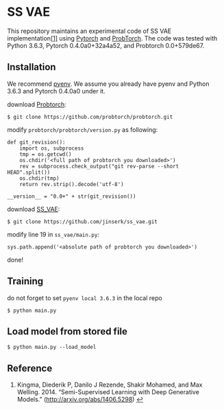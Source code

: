 # SS VAE

This repository maintains an experimental code of SS VAE implementation<span id="a1">[[1]](#f1)</span> using [Pytorch](https://github.com/pytorch/pytorch) and [ProbTorch](https://github.com/probtorch/probtorch).
The code was tested with Python 3.6.3, Pytorch 0.4.0a0+32a4a52, and Probtorch 0.0+579de67.

## Installation

We recommend [pyenv](https://github.com/pyenv/pyenv). We assume you already have pyenv and Python 3.6.3 and Pytorch 0.4.0a0 under it.

download [Probtorch](https://github.com/probtorch/probtorch):
```
$ git clone https://github.com/probtorch/probtorch.git
```

modify `probtorch/probtorch/version.py` as following:
```
def git_revision():
    import os, subprocess
    tmp = os.getcwd()
    os.chdir('<full path of probtorch you downloaded>')
    rev = subprocess.check_output("git rev-parse --short HEAD".split())
    os.chdir(tmp)
    return rev.strip().decode('utf-8')

__version__ = "0.0+" + str(git_revision())
```

download [SS_VAE](https://github.com/jinserk/ss_vae.git"):
```
$ git clone https://github.com/jinserk/ss_vae.git
```

modify line 19 in `ss_vae/main.py`:
```
sys.path.append('<absolute path of probtorch you downloaded>')
```

done!

## Training

do not forget to set `pyenv local 3.6.3` in the local repo

```
$ python main.py
```

## Load model from stored file

```
$ python main.py --load_model
```

## Reference
1. <span id="f1"></span> Kingma, Diederik P, Danilo J Rezende, Shakir Mohamed, and Max Welling. 2014. “Semi-Supervised Learning with Deep Generative Models.” (http://arxiv.org/abs/1406.5298) [$\hookleftarrow$](#a1)
